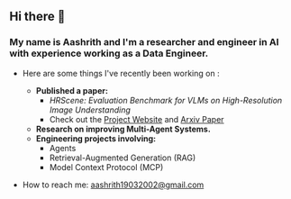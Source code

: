 ## Hi there 👋

### My name is Aashrith and I'm a researcher and engineer in AI with experience working as a Data Engineer.

- Here are some things I've recently been working on :
    - **Published a paper:**
        -   *HRScene: Evaluation Benchmark for VLMs on High-Resolution Image Understanding*
        - Check out the [Project Website](https://yszh8.github.io/hrscene/) and [Arxiv Paper](https://arxiv.org/abs/2504.18406)
    - **Research on improving Multi-Agent Systems.**
    - **Engineering projects involving:**
        - Agents
        - Retrieval-Augmented Generation (RAG)
        - Model Context Protocol (MCP)

- How to reach me: aashrith19032002@gmail.com
